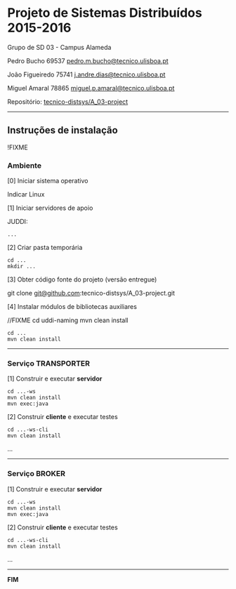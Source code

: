 # Projeto de Sistemas Distribuídos 2015-2016 #

Grupo de SD 03 - Campus Alameda

Pedro Bucho 69537 pedro.m.bucho@tecnico.ulisboa.pt

João Figueiredo 75741 j.andre.dias@tecnico.ulisboa.pt

Miguel Amaral 78865 miguel.p.amaral@tecnico.ulisboa.pt


Repositório:
[tecnico-distsys/A_03-project](https://github.com/tecnico-distsys/A_03-project/)

-------------------------------------------------------------------------------

## Instruções de instalação 

!FIXME
 
### Ambiente

[0] Iniciar sistema operativo

Indicar Linux

[1] Iniciar servidores de apoio

JUDDI:
```
...
```
[2] Criar pasta temporária

```
cd ...
mkdir ...
```


[3] Obter código fonte do projeto (versão entregue)

git clone git@github.com:tecnico-distsys/A_03-project.git 

[4] Instalar módulos de bibliotecas auxiliares

//FIXME
cd uddi-naming
mvn clean install

```
cd ...
mvn clean install
```


-------------------------------------------------------------------------------

### Serviço TRANSPORTER

[1] Construir e executar **servidor**

```
cd ...-ws
mvn clean install
mvn exec:java
```

[2] Construir **cliente** e executar testes

```
cd ...-ws-cli
mvn clean install
```

...


-------------------------------------------------------------------------------

### Serviço BROKER

[1] Construir e executar **servidor**

```
cd ...-ws
mvn clean install
mvn exec:java
```


[2] Construir **cliente** e executar testes

```
cd ...-ws-cli
mvn clean install
```

...

-------------------------------------------------------------------------------
**FIM**
